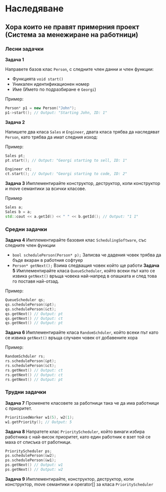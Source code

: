 # Наследяване

## Хора които не правят примерния проект (Система за менежиране на работници)
### Лесни задачки
**Задача 1**

Направете базов клас `Person`, с следните член данни и член функции:
- Функцията `void start()`
- Уникален идентификационен номер
- Име (Името по подразбиране е `Georgi`)

Пример:
```c++
Person* p1 = new Person("John");
p1->start(); // Output: "Starting John, ID: 1"
```

**Задача 2**

Напишете два класа `Sales` и `Engineer`, двата класа трябва да наследяват `Person`, като трябва да имат следния изход:

Пример:
```c++
Sales pt;
pt.start(); // Output: "Georgi starting to sell, ID: 1"

Engineer ct;
ct.start(); // Output: "Georgi starting to code, ID: 2"
```
**Задача 3**
Имплементирайте конструктор, деструктор, копи конструктор и move семантики за всички класове.

Пример
```c++
Sales a;
Sales b = a;
std::cout << a.getId() << " " << b.getId(); // Output: "1 1"
```
### Средни задачки
**Задача 4**
Имплементирайте базовия клас `SchedulingSoftware`, със следните член функции
- `bool schedulePerson(Person* p);` Записва че дадения човек трябва да бъде вкаран в работния софтуер
- `Person* getNext();` Взима следващия човек който ще работи
**Задача 5**
Имплементирайте класа `QueueScheduler`, който всеки път като се извика `getNext()` връща човека най-напред в опашката и след това го поставя най-отзад.

Пример:
```c++
QueueScheduler qs;
qs.schedulePerson(&pt);
qs.schedulePerson(&ct);
qs.getNext() // Output: pt
qs.getNext() // Output: ct
qs.getNext() // Output: pt
```
**Задача 6**
Имплементирайте класа `RandomSchduler`, който всеки път като се извика `getNext()` връща случаен човек от добавените хора

Пример:
```c++
RandomSchduler rs;
rs.schedulePerson(&pt);
rs.schedulePerson(&ct);
rs.getNext() // Output: ct
rs.getNext() // Output: ct
rs.getNext() // Output: pt
```
### Трудни задачки
**Задача 7**
Променете класовете за работници така че да има работници с приоритет.
```c++
PrioritisedWorker w1(5), w2(1);
w1.getPriority(); // Output: 5
```
**Задача 8**
Напратете клас `PriorityScheduler`, който винаги избира работника с най-висок приоритет, като един работник е взет той се маха от списъка от работници.
```c++
PriorityScheduler ps;
ps.schedulePerson(&w2); 
ps.schedulePerson(&w1);
ps.getNext() // Output: w1
ps.getNext() // Output: w2
```
**Задача 9**
Имплементирайте, конструктор, деструктор, копи конструктор, move семантики и operator[] за класа `PriorityScheduler`
